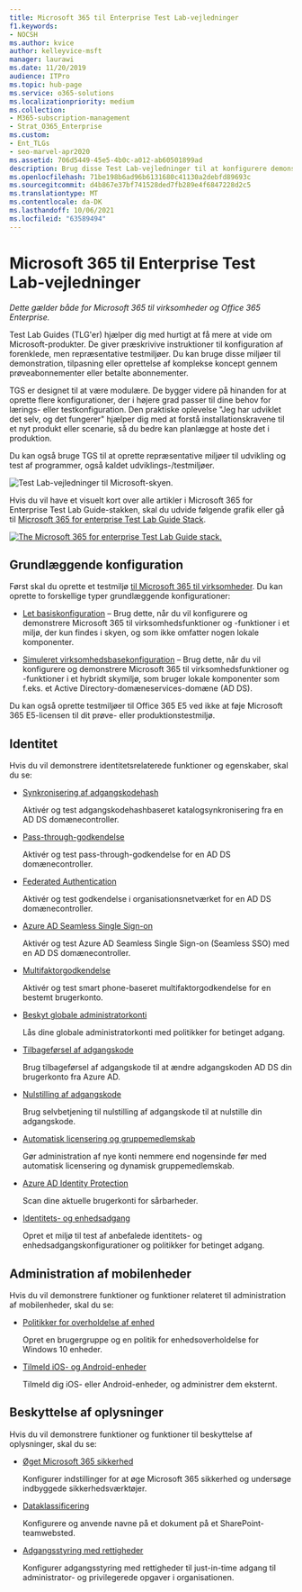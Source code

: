 ```yaml
---
title: Microsoft 365 til Enterprise Test Lab-vejledninger
f1.keywords:
- NOCSH
ms.author: kvice
author: kelleyvice-msft
manager: laurawi
ms.date: 11/20/2019
audience: ITPro
ms.topic: hub-page
ms.service: o365-solutions
ms.localizationpriority: medium
ms.collection:
- M365-subscription-management
- Strat_O365_Enterprise
ms.custom:
- Ent_TLGs
- seo-marvel-apr2020
ms.assetid: 706d5449-45e5-4b0c-a012-ab60501899ad
description: Brug disse Test Lab-vejledninger til at konfigurere demonstration, koncepttest eller udviklings-/testmiljøer for Microsoft 365 til virksomheder.
ms.openlocfilehash: 71be198b6ad96b6131680c41130a2debfd89693c
ms.sourcegitcommit: d4b867e37bf741528ded7fb289e4f6847228d2c5
ms.translationtype: MT
ms.contentlocale: da-DK
ms.lasthandoff: 10/06/2021
ms.locfileid: "63589494"
---
```

# <a name="microsoft-365-for-enterprise-test-lab-guides"></a>Microsoft 365 til Enterprise Test Lab-vejledninger

*Dette gælder både for Microsoft 365 til virksomheder og Office 365 Enterprise.*

Test Lab Guides (TLG'er) hjælper dig med hurtigt at få mere at vide om Microsoft-produkter. De giver præskrivive instruktioner til konfiguration af forenklede, men repræsentative testmiljøer. Du kan bruge disse miljøer til demonstration, tilpasning eller oprettelse af komplekse koncept gennem prøveabonnementer eller betalte abonnementer.

TGS er designet til at være modulære. De bygger videre på hinanden for at oprette flere konfigurationer, der i højere grad passer til dine behov for lærings- eller testkonfiguration. Den praktiske oplevelse "Jeg har udviklet det selv, og det fungerer" hjælper dig med at forstå installationskravene til et nyt produkt eller scenarie, så du bedre kan planlægge at hoste det i produktion.

Du kan også bruge TGS til at oprette repræsentative miljøer til udvikling og test af programmer, også kaldet udviklings-/testmiljøer.
  
![Test Lab-vejledninger til Microsoft-skyen.](../media/m365-enterprise-test-lab-guides/cloud-tlg-icon.png)

Hvis du vil have et visuelt kort over alle artikler i Microsoft 365 for Enterprise Test Lab Guide-stakken, skal du udvide følgende grafik eller gå til [Microsoft 365 for enterprise Test Lab Guide Stack](../downloads/Microsoft365EnterpriseTLGStack.pdf).

[![The Microsoft 365 for enterprise Test Lab Guide stack.](../media/m365-enterprise-test-lab-guides/microsoft-365-enterprise-tlg-stack.png)](../downloads/Microsoft365EnterpriseTLGStack.pdf)

## <a name="base-configuration"></a>Grundlæggende konfiguration

Først skal du oprette et testmiljø [til Microsoft 365 til virksomheder](/microsoft-365-enterprise/). Du kan oprette to forskellige typer grundlæggende konfigurationer:

- [Let basiskonfiguration](lightweight-base-configuration-microsoft-365-enterprise.md) – Brug dette, når du vil konfigurere og demonstrere Microsoft 365 til virksomhedsfunktioner og -funktioner i et miljø, der kun findes i skyen, og som ikke omfatter nogen lokale komponenter.

- [Simuleret virksomhedsbasekonfiguration](simulated-ent-base-configuration-microsoft-365-enterprise.md) – Brug dette, når du vil konfigurere og demonstrere Microsoft 365 til virksomhedsfunktioner og -funktioner i et hybridt skymiljø, som bruger lokale komponenter som f.eks. et Active Directory-domæneservices-domæne (AD DS).

Du kan også oprette testmiljøer til Office 365 E5 ved ikke at føje Microsoft 365 E5-licensen til dit prøve- eller produktionstestmiljø.
    
## <a name="identity"></a>Identitet

Hvis du vil demonstrere identitetsrelaterede funktioner og egenskaber, skal du se:

- [Synkronisering af adgangskodehash](password-hash-sync-m365-ent-test-environment.md)
  
   Aktivér og test adgangskodehashbaseret katalogsynkronisering fra en AD DS domænecontroller.

- [Pass-through-godkendelse](pass-through-auth-m365-ent-test-environment.md)
  
   Aktivér og test pass-through-godkendelse for en AD DS domænecontroller.

- [Federated Authentication](federated-identity-for-your-microsoft-365-dev-test-environment.md)
  
   Aktivér og test godkendelse i organisationsnetværket for en AD DS domænecontroller.

- [Azure AD Seamless Single Sign-on](single-sign-on-m365-ent-test-environment.md)
  
   Aktivér og test Azure AD Seamless Single Sign-on (Seamless SSO) med en AD DS domænecontroller.

- [Multifaktorgodkendelse](multi-factor-authentication-microsoft-365-test-environment.md)
  
   Aktivér og test smart phone-baseret multifaktorgodkendelse for en bestemt brugerkonto.

- [Beskyt globale administratorkonti](protect-global-administrator-accounts-microsoft-365-test-environment.md)

   Lås dine globale administratorkonti med politikker for betinget adgang.

- [Tilbageførsel af adgangskode](password-writeback-m365-ent-test-environment.md)

   Brug tilbageførsel af adgangskode til at ændre adgangskoden AD DS din brugerkonto fra Azure AD.

- [Nulstilling af adgangskode](password-reset-m365-ent-test-environment.md)

   Brug selvbetjening til nulstilling af adgangskode til at nulstille din adgangskode.

- [Automatisk licensering og gruppemedlemskab](automate-licenses-group-membership-microsoft-365-test-environment.md)

   Gør administration af nye konti nemmere end nogensinde før med automatisk licensering og dynamisk gruppemedlemskab.

- [Azure AD Identity Protection](azure-ad-identity-protection-microsoft-365-test-environment.md)

   Scan dine aktuelle brugerkonti for sårbarheder.

- [Identitets- og enhedsadgang](identity-device-access-m365-test-environment.md)

   Opret et miljø til test af anbefalede identitets- og enhedsadgangskonfigurationer og politikker for betinget adgang.

## <a name="mobile-device-management"></a>Administration af mobilenheder

Hvis du vil demonstrere funktioner og funktioner relateret til administration af mobilenheder, skal du se:

- [Politikker for overholdelse af enhed](mam-policies-for-your-microsoft-365-enterprise-dev-test-environment.md)
    
   Opret en brugergruppe og en politik for enhedsoverholdelse for Windows 10 enheder.
    
- [Tilmeld iOS- og Android-enheder](enroll-ios-and-android-devices-in-your-microsoft-enterprise-365-dev-test-environ.md)
   
   Tilmeld dig iOS- eller Android-enheder, og administrer dem eksternt.

## <a name="information-protection"></a>Beskyttelse af oplysninger

Hvis du vil demonstrere funktioner og funktioner til beskyttelse af oplysninger, skal du se:

- [Øget Microsoft 365 sikkerhed](increased-o365-security-microsoft-365-enterprise-dev-test-environment.md)
    
   Konfigurer indstillinger for at øge Microsoft 365 sikkerhed og undersøge indbyggede sikkerhedsværktøjer.
  
- [Dataklassificering](data-classification-microsoft-365-enterprise-dev-test-environment.md)
    
   Konfigurere og anvende navne på et dokument på et SharePoint-teamwebsted.
    
- [Adgangsstyring med rettigheder](privileged-access-microsoft-365-enterprise-dev-test-environment.md)
    
   Konfigurer adgangsstyring med rettigheder til just-in-time adgang til administrator- og privilegerede opgaver i organisationen.